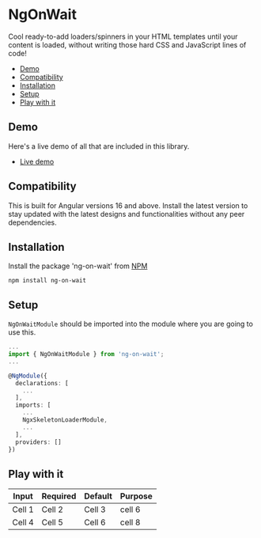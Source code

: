 # NgOnWait

Cool ready-to-add loaders/spinners in your HTML templates until your content is loaded, without writing those hard CSS and JavaScript lines of code! 

- [Demo](https://github.com/DeepakMohanSingh/ng-on-wait)
- [Compatibility](https://github.com/DeepakMohanSingh/ng-on-wait)
- [Installation](https://github.com/DeepakMohanSingh/ng-on-wait)
- [Setup](https://github.com/DeepakMohanSingh/ng-on-wait)
- [Play with it](https://github.com/DeepakMohanSingh/ng-on-wait)

## Demo

Here's a live demo of all that are included in this library.
- [Live demo](https://github.com/DeepakMohanSingh/ng-on-wait)

## Compatibility

This is built for Angular versions 16 and above. Install the latest version to stay updated with the latest designs and functionalities without any peer dependencies.

## Installation

Install the package 'ng-on-wait' from [NPM](https://www.npmjs.com/package/ng-on-wait)

```shell
npm install ng-on-wait
```

## Setup

`NgOnWaitModule` should be imported into the module where you are going to use this.

```typescript
...
import { NgOnWaitModule } from 'ng-on-wait';
...

@NgModule({
  declarations: [
    ...
  ],
  imports: [
    ...
    NgxSkeletonLoaderModule,
    ...
  ],
  providers: []
})
```

## Play with it

| Input | Required | Default | Purpose |
| -------- | -------- | -------- | ------ |
| Cell 1   | Cell 2   | Cell 3   | cell 6
| Cell 4   | Cell 5   | Cell 6   | cell 8 |

